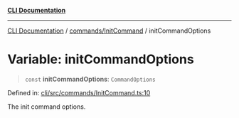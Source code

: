 [**CLI Documentation**](../../../README.md)

***

[CLI Documentation](../../../README.md) / [commands/InitCommand](../README.md) / initCommandOptions

# Variable: initCommandOptions

> `const` **initCommandOptions**: `CommandOptions`

Defined in: [cli/src/commands/InitCommand.ts:10](https://github.com/stonemjs/cli/blob/df49bf1f270a78a61946870e36ae0b10d02482b3/src/commands/InitCommand.ts#L10)

The init command options.

